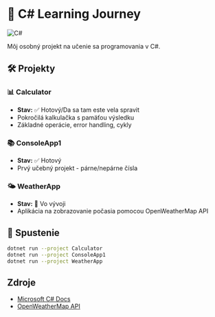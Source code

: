 # 🚀 C# Learning Journey

![C#](https://img.shields.io/badge/C%23-239120?style=for-the-badge&logo=c-sharp&logoColor=white)

Môj osobný projekt na učenie sa programovania v C#.

## 🛠️ Projekty

### 📊 Calculator
- **Stav:** ✅ Hotový/Da sa tam este vela spravit
- Pokročilá kalkulačka s pamäťou výsledku
- Základné operácie, error handling, cykly

### 📚 ConsoleApp1
- **Stav:** ✅ Hotový  
- Prvý učebný projekt - párne/nepárne čísla

### 🌤️ WeatherApp
- **Stav:** 🔄 Vo vývoji
- Aplikácia na zobrazovanie počasia pomocou OpenWeatherMap API

## 🚀 Spustenie

```bash
dotnet run --project Calculator
dotnet run --project ConsoleApp1  
dotnet run --project WeatherApp
```

##  Zdroje

- [Microsoft C# Docs](https://docs.microsoft.com/en-us/dotnet/csharp/)
- [OpenWeatherMap API](https://openweathermap.org/api)